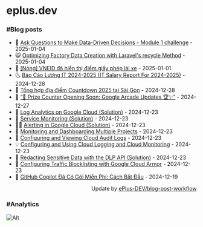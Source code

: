 # eplus.dev

### #Blog posts

<!-- BLOG-POST-LIST:START -->
 - 🧰 [Ask Questions to Make Data-Driven Decisions - Module 1 challenge](https://eplus.dev/ask-questions-to-make-data-driven-decisions-module-1-challenge) - 2025-01-04
 - 😺 [Optimizing Factory Data Creation with Laravel&#39;s recycle Method](https://eplus.dev/optimizing-factory-data-creation-with-laravels-recycle-method) - 2025-01-04
 - 🗽 [[Nóng] VNEID đã hiển thị điểm giấy phép lái xe](https://eplus.dev/nong-vneid-da-hien-thi-diem-giay-phep-lai-xe) - 2025-01-01
 - 🌜 [Báo Cáo Lương IT 2024-2025 &lpar;IT Salary Report For 2024-2025&rpar;](https://eplus.dev/bao-cao-luong-it-2024-2025-it-salary-report-for-2024-2025) - 2024-12-28
 - 📝 [Tổng hợp địa điểm Countdown 2025 tại Sài Gòn](https://eplus.dev/tong-hop-dia-diem-countdown-2025-tai-sai-gon) - 2024-12-28
 - 🚀 [“🎉 Prize Counter Opening Soon: Google Arcade Updates 🏆✨”](https://eplus.dev/prize-counter-opening-soon-google-arcade-updates) - 2024-12-27
 - 💼 [Log Analytics on Google Cloud &lpar;Solution&rpar;](https://eplus.dev/log-analytics-on-google-cloud-solution) - 2024-12-23
 - 🦣 [Service Monitoring &lpar;Solution&rpar;](https://eplus.dev/service-monitoring-solution) - 2024-12-23
 - 👨‍🏫 [Alerting in Google Cloud &lpar;Solution&rpar;](https://eplus.dev/alerting-in-google-cloud-solution) - 2024-12-23
 - 🔭 [Monitoring and Dashboarding Multiple Projects](https://eplus.dev/monitoring-and-dashboarding-multiple-projects) - 2024-12-23
 - 🤡 [Configuring and Viewing Cloud Audit Logs](https://eplus.dev/configuring-and-viewing-cloud-audit-logs) - 2024-12-23
 - 💡 [Configuring and Using Cloud Logging and Cloud Monitoring](https://eplus.dev/configuring-and-using-cloud-logging-and-cloud-monitoring) - 2024-12-23
 - 🦣 [Redacting Sensitive Data with the DLP API &lpar;Solution&rpar;](https://eplus.dev/redacting-sensitive-data-with-the-dlp-api-solution-1) - 2024-12-23
 - 💪 [Configuring Traffic Blocklisting with Google Cloud Armor](https://eplus.dev/configuring-traffic-blocklisting-with-google-cloud-armor) - 2024-12-23
 - 🤡 [GitHub Copilot Đã Có Gói Miễn Phí: Cách Bắt Đầu](https://eplus.dev/github-copilot-da-co-goi-mien-phi-cach-bat-dau) - 2024-12-19<!-- BLOG-POST-LIST:END -->

<div align="right">
  Update by <a target="_blank"
    href="https://github.com/ePlus-DEV/blog-post-workflow">ePlus-DEV/blog-post-workflow</a>
</div>

### #Analytics
![Alt](https://repobeats.axiom.co/api/embed/9990f7cddfbad8d834990b10ccad05f81ac1096f.svg "Repobeats analytics image")
